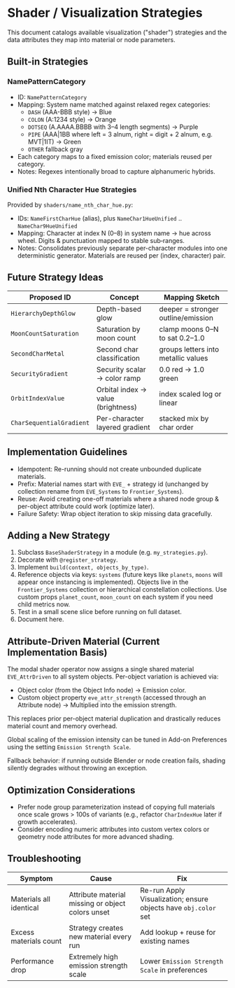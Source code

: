 # Shader / Visualization Strategies

This document catalogs available visualization ("shader") strategies and the data attributes they map into material or node parameters.

## Built-in Strategies

### NamePatternCategory

- ID: `NamePatternCategory`
- Mapping: System name matched against relaxed regex categories:
  - `DASH` (AAA-BBB style) → Blue
  - `COLON` (A:1234 style) → Orange
  - `DOTSEQ` (A.AAAA.BBBB with 3–4 length segments) → Purple
  - `PIPE` (AAA|1BB where left = 3 alnum, right = digit + 2 alnum, e.g. MVT|1IT) → Green
  - `OTHER` fallback gray
- Each category maps to a fixed emission color; materials reused per category.
- Notes: Regexes intentionally broad to capture alphanumeric hybrids.

### Unified Nth Character Hue Strategies

Provided by `shaders/name_nth_char_hue.py`:

- IDs: `NameFirstCharHue` (alias), plus `NameChar1HueUnified` .. `NameChar9HueUnified`
- Mapping: Character at index N (0–8) in system name -> hue across wheel. Digits & punctuation mapped to stable sub‑ranges.
- Notes: Consolidates previously separate per-character modules into one deterministic generator. Materials are reused per (index, character) pair.

## Future Strategy Ideas

| Proposed ID | Concept | Mapping Sketch |
|-------------|---------|----------------|
| `HierarchyDepthGlow` | Depth-based glow | deeper = stronger outline/emission |
| `MoonCountSaturation` | Saturation by moon count | clamp moons 0–N to sat 0.2–1.0 |
| `SecondCharMetal` | Second char classification | groups letters into metallic values |
| `SecurityGradient` | Security scalar -> color ramp | 0.0 red -> 1.0 green |
| `OrbitIndexValue` | Orbital index -> value (brightness) | index scaled log or linear |
| `CharSequentialGradient` | Per-character layered gradient | stacked mix by char order |

## Implementation Guidelines

- Idempotent: Re-running should not create unbounded duplicate materials.
- Prefix: Material names start with `EVE_` + strategy id (unchanged by collection rename from `EVE_Systems` to `Frontier_Systems`).
- Reuse: Avoid creating one-off materials where a shared node group & per-object attribute could work (optimize later).
- Failure Safety: Wrap object iteration to skip missing data gracefully.

## Adding a New Strategy

1. Subclass `BaseShaderStrategy` in a module (e.g. `my_strategies.py`).
2. Decorate with `@register_strategy`.
3. Implement `build(context, objects_by_type)`.
4. Reference objects via keys: `systems` (future keys like `planets`, `moons` will appear once instancing is implemented). Objects live in the `Frontier_Systems` collection or hierarchical constellation collections. Use custom props `planet_count`, `moon_count` on each system if you need child metrics now.
5. Test in a small scene slice before running on full dataset.
6. Document here.

## Attribute-Driven Material (Current Implementation Basis)

The modal shader operator now assigns a single shared material `EVE_AttrDriven` to all system objects. Per-object variation is achieved via:

- Object color (from the Object Info node) → Emission color.
- Custom object property `eve_attr_strength` (accessed through an Attribute node) → Multiplied into the emission strength.

This replaces prior per-object material duplication and drastically reduces material count and memory overhead.

Global scaling of the emission intensity can be tuned in Add-on Preferences using the setting `Emission Strength Scale`.

Fallback behavior: if running outside Blender or node creation fails, shading silently degrades without throwing an exception.

## Optimization Considerations

- Prefer node group parameterization instead of copying full materials once scale grows > 100s of variants (e.g., refactor `CharIndexHue` later if growth accelerates).
- Consider encoding numeric attributes into custom vertex colors or geometry node attributes for more advanced shading.

## Troubleshooting

| Symptom | Cause | Fix |
|---------|-------|-----|
| Materials all identical | Attribute material missing or object colors unset | Re-run Apply Visualization; ensure objects have `obj.color` set |
| Excess materials count | Strategy creates new material every run | Add lookup + reuse for existing names |
| Performance drop | Extremely high emission strength scale | Lower `Emission Strength Scale` in preferences |

